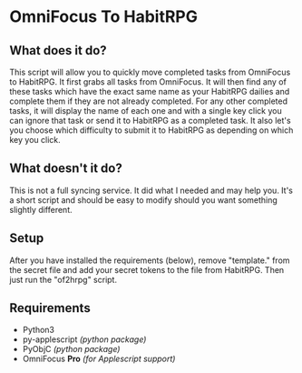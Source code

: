 # OmniFocus To HabitRPG
## What does it do?
This script will allow you to quickly move completed tasks from OmniFocus to HabitRPG. It first grabs all tasks from OmniFocus. It will then find any of these tasks which have the exact same name as your HabitRPG dailies and complete them if they are not already completed. For any other completed tasks, it will display the name of each one and with a single key click you can ignore that task or send it to HabitRPG as a completed task. It also let's you choose which difficulty to submit it to HabitRPG as depending on which key you click.
## What doesn't it do?
This is not a full syncing service. It did what I needed and may help you. It's a short script and should be easy to modify should you want something slightly different.
## Setup
After you have installed the requirements (below), remove "template." from the secret file and add your secret tokens to the file from HabitRPG. Then just run the "of2hrpg" script.
## Requirements
+ Python3
+ py-applescript *(python package)*
+ PyObjC *(python package)*
+ OmniFocus **Pro** *(for Applescript support)*
